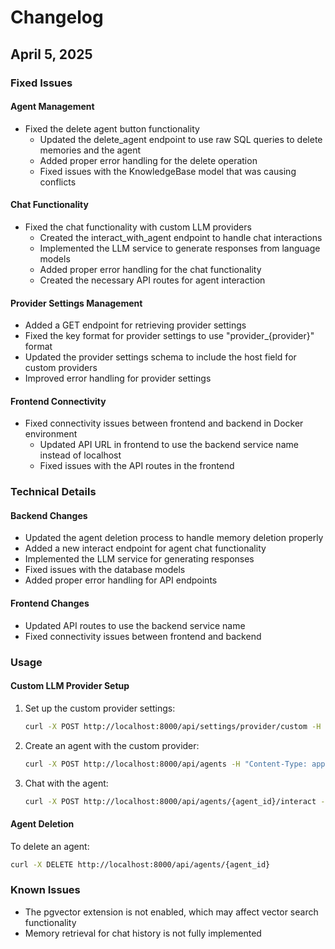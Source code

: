 # Changelog

## April 5, 2025

### Fixed Issues

#### Agent Management
- Fixed the delete agent button functionality
  - Updated the delete_agent endpoint to use raw SQL queries to delete memories and the agent
  - Added proper error handling for the delete operation
  - Fixed issues with the KnowledgeBase model that was causing conflicts

#### Chat Functionality
- Fixed the chat functionality with custom LLM providers
  - Created the interact_with_agent endpoint to handle chat interactions
  - Implemented the LLM service to generate responses from language models
  - Added proper error handling for the chat functionality
  - Created the necessary API routes for agent interaction

#### Provider Settings Management
- Added a GET endpoint for retrieving provider settings
- Fixed the key format for provider settings to use "provider_{provider}" format
- Updated the provider settings schema to include the host field for custom providers
- Improved error handling for provider settings

#### Frontend Connectivity
- Fixed connectivity issues between frontend and backend in Docker environment
  - Updated API URL in frontend to use the backend service name instead of localhost
  - Fixed issues with the API routes in the frontend

### Technical Details

#### Backend Changes
- Updated the agent deletion process to handle memory deletion properly
- Added a new interact endpoint for agent chat functionality
- Implemented the LLM service for generating responses
- Fixed issues with the database models
- Added proper error handling for API endpoints

#### Frontend Changes
- Updated API routes to use the backend service name
- Fixed connectivity issues between frontend and backend

### Usage

#### Custom LLM Provider Setup
1. Set up the custom provider settings:
   ```bash
   curl -X POST http://localhost:8000/api/settings/provider/custom -H "Content-Type: application/json" -d '{"name":"Custom Provider","host":"https://your-llm-api-url.com/v1","api_key":"your-api-key"}'
   ```

2. Create an agent with the custom provider:
   ```bash
   curl -X POST http://localhost:8000/api/agents -H "Content-Type: application/json" -d '{"name":"Custom Agent","description":"An agent using a custom LLM provider","provider":"custom","model":"your-model-name","integration_settings":{"provider":"custom"}}'
   ```

3. Chat with the agent:
   ```bash
   curl -X POST http://localhost:8000/api/agents/{agent_id}/interact -H "Content-Type: application/json" -d '{"message":"Hello, how are you?"}'
   ```

#### Agent Deletion
To delete an agent:
```bash
curl -X DELETE http://localhost:8000/api/agents/{agent_id}
```

### Known Issues
- The pgvector extension is not enabled, which may affect vector search functionality
- Memory retrieval for chat history is not fully implemented
